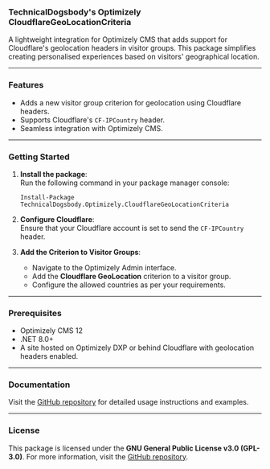 
### TechnicalDogsbody's Optimizely CloudflareGeoLocationCriteria

A lightweight integration for Optimizely CMS that adds support for Cloudflare's geolocation headers in visitor groups. This package simplifies creating personalised experiences based on visitors' geographical location.

---

### **Features**

- Adds a new visitor group criterion for geolocation using Cloudflare headers.
- Supports Cloudflare's `CF-IPCountry` header.
- Seamless integration with Optimizely CMS.

---

### **Getting Started**

1. **Install the package**:  
   Run the following command in your package manager console:  
   ```
   Install-Package TechnicalDogsbody.Optimizely.CloudflareGeoLocationCriteria
   ```

2. **Configure Cloudflare**:  
   Ensure that your Cloudflare account is set to send the `CF-IPCountry` header.

3. **Add the Criterion to Visitor Groups**:  
   - Navigate to the Optimizely Admin interface.
   - Add the **Cloudflare GeoLocation** criterion to a visitor group.
   - Configure the allowed countries as per your requirements.

---

### **Prerequisites**

- Optimizely CMS 12
- .NET 8.0+
- A site hosted on Optimizely DXP or behind Cloudflare with geolocation headers enabled.

---

### **Documentation**

Visit the [GitHub repository](https://github.com/technicaldogsbody/TechnicalDogsbody.Optimizely.CloudflareGeoLocationCriteria) for detailed usage instructions and examples.

---

### **License**

This package is licensed under the **GNU General Public License v3.0 (GPL-3.0)**. For more information, visit the [GitHub repository](https://github.com/technicaldogsbody/TechnicalDogsbody.Optimizely.CloudflareGeoLocationCriteria).
